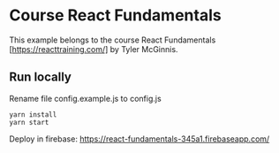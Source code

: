 # Course React Fundamentals
This example belongs to the course React Fundamentals [https://reacttraining.com/] by Tyler McGinnis.

## Run locally
Rename file config.example.js to config.js
```
yarn install
yarn start
```

Deploy in firebase: https://react-fundamentals-345a1.firebaseapp.com/

